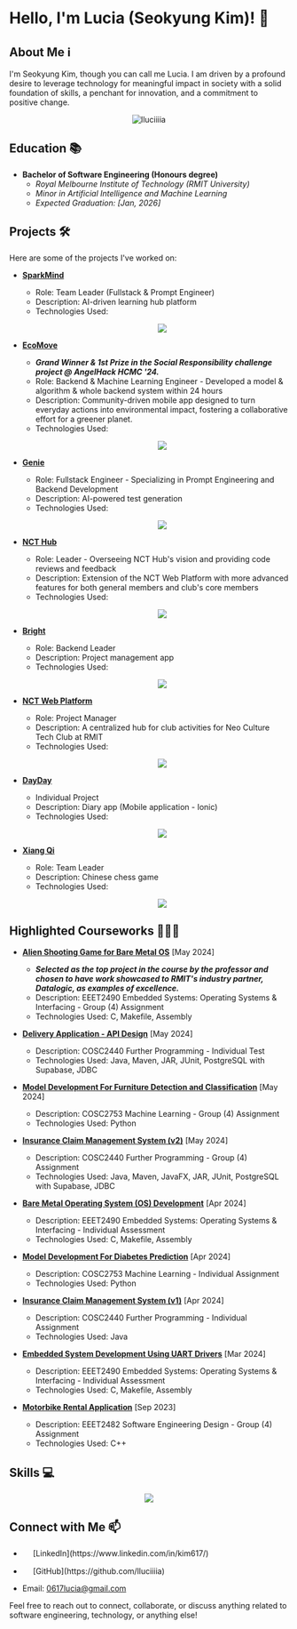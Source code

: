 # Hello, I'm Lucia (Seokyung Kim)! 👋

## About Me ℹ️

I'm Seokyung Kim, though you can call me Lucia. I am driven by a profound desire to leverage technology for meaningful impact in society with a solid foundation of skills, a penchant for innovation, and a commitment to positive change.

<div align="center"><img src="https://github-readme-streak-stats.herokuapp.com/?user=lluciiiia&" alt="lluciiiia" /></div>

## Education 📚

- **Bachelor of Software Engineering (Honours degree)**
  - _Royal Melbourne Institute of Technology (RMIT University)_
  - _Minor in Artificial Intelligence and Machine Learning_
  - _Expected Graduation: [Jan, 2026]_

## Projects 🛠️

Here are some of the projects I've worked on:

- **[SparkMind](https://github.com/lluciiiia/SparkMind)**

  - Role: Team Leader (Fullstack & Prompt Engineer)
  - Description: AI-driven learning hub platform
  - Technologies Used:
    <p align="center">
      <a href="https://skillicons.dev">
        <img src="https://skillicons.dev/icons?i=git,docker,supabase,nextjs,react,typescript,ai,googlecloud" />
      </a>
    </p>

- **[EcoMove](https://github.com/nguyentobinh12x5/ecomove-anglehack-hcm.git)**

  - **_Grand Winner & 1st Prize in the Social Responsibility challenge project @ AngelHack HCMC '24._**
  - Role: Backend & Machine Learning Engineer - Developed a model & algorithm & whole backend system within 24 hours
  - Description: Community-driven mobile app designed to turn everyday actions into environmental impact, fostering a collaborative effort for a greener planet.
  - Technologies Used:
    <p align="center">
      <a href="https://skillicons.dev">
        <img src="https://skillicons.dev/icons?i=git,mongo,nextjs,react,typescript,js,python,googlecloud,aws" />
      </a>
    </p>

- **[Genie](https://github.com/genie-hq/genie)**

  - Role: Fullstack Engineer - Specializing in Prompt Engineering and Backend Development
  - Description: AI-powered test generation
  - Technologies Used:
    <p align="center">
      <a href="https://skillicons.dev">
        <img src="https://skillicons.dev/icons?i=git,docker,supabase,nextjs,react,typescript,ai" />
      </a>
    </p>

- **[NCT Hub](https://github.com/rmit-nct/hub.git)**

  - Role: Leader - Overseeing NCT Hub's vision and providing code reviews and feedback
  - Description: Extension of the NCT Web Platform with more advanced features for both general members and club's core members
  - Technologies Used:
    <p align="center">
      <a href="https://skillicons.dev">
        <img src="https://skillicons.dev/icons?i=git,docker,supabase,nextjs,react,typescript" />
      </a>
    </p>

- **[Bright](https://github.com/zenbright/Bright_BE.git)**

  - Role: Backend Leader
  - Description: Project management app
  - Technologies Used:
    <p align="center">
      <a href="https://skillicons.dev">
        <img src="https://skillicons.dev/icons?i=git,docker,mongo,nextjs,react,typescript,aws,redis,rabbitmq" />
      </a>
    </p>

- **[NCT Web Platform](https://github.com/RmitNeoculturetechclub/NCT_LandingPage_VPS)**
  
  - Role: Project Manager
  - Description: A centralized hub for club activities for Neo Culture Tech Club at RMIT
  - Technologies Used:
    <p align="center">
      <a href="https://skillicons.dev">
        <img src="https://skillicons.dev/icons?i=git,docker,expressjs,react,html,css,javascript,mongodb" />
      </a>
    </p>
    
- **[DayDay](https://github.com/lluciiiia/DayDay)**

  - Individual Project
  - Description: Diary app (Mobile application - Ionic)
  - Technologies Used:
    <p align="center">
      <a href="https://skillicons.dev">
        <img src="https://skillicons.dev/icons?i=git,googlecloud,expressjs,mysql,react,nodejs,typescript,ai" />
      </a>
    </p>

- **[Xiang Qi](https://github.com/lluciiiia/DayDay)**

  - Role: Team Leader
  - Description: Chinese chess game
  - Technologies Used:
    <p align="center">
      <a href="https://skillicons.dev">
        <img src="https://skillicons.dev/icons?i=git,java,python,ai" />
      </a>
    </p>

## Highlighted Courseworks 👩🏻‍🎓

- **[Alien Shooting Game for Bare Metal OS](https://github.com/Mudoker/alien-shooting.git)** [May 2024]
  - **_Selected as the top project in the course by the professor and chosen to have work showcased to RMIT's industry partner, Datalogic, as examples of excellence._**
  - Description: EEET2490 Embedded Systems: Operating Systems & Interfacing - Group (4) Assignment
  - Technologies Used: C, Makefile, Assembly

- **[Delivery Application - API Design](https://github.com/lluciiiia/COSC2440_Further_Programming_Lab_Test.git)** [May 2024]
  - Description: COSC2440 Further Programming - Individual Test
  - Technologies Used: Java, Maven, JAR, JUnit, PostgreSQL with Supabase, JDBC

- **[Model Development For Furniture Detection and Classification](https://github.com/Mudoker/furniture-recognition-model.git)** [May 2024]
  - Description: COSC2753 Machine Learning - Group (4) Assignment
  - Technologies Used: Python
  
- **[Insurance Claim Management System (v2)](https://github.com/lluciiiia/COSC2440_Further_Programming_A2.git)** [May 2024]
  - Description: COSC2440 Further Programming - Group (4) Assignment
  - Technologies Used: Java, Maven, JavaFX, JAR, JUnit, PostgreSQL with Supabase, JDBC

- **[Bare Metal Operating System (OS) Development](https://github.com/lluciiiia/EEET2490_Embedded-Systems_Operating-System_Interfacing_A2.git)** [Apr 2024]
  - Description: EEET2490 Embedded Systems: Operating Systems & Interfacing - Individual Assessment
  - Technologies Used: C, Makefile, Assembly

- **[Model Development For Diabetes Prediction](https://github.com/lluciiiia/COSC2753---Machine-Learning---A1.git)** [Apr 2024]
  - Description: COSC2753 Machine Learning - Individual Assignment
  - Technologies Used: Python

- **[Insurance Claim Management System (v1)](https://github.com/lluciiiia/Insurance-Claims-Management-System.git)** [Apr 2024]
  - Description: COSC2440 Further Programming - Individual Assignment
  - Technologies Used: Java
 
- **[Embedded System Development Using UART Drivers](https://github.com/lluciiiia/EEET2490_Embedded-Systems_Operating-System_Interfacing_A1.git)** [Mar 2024]
  - Description: EEET2490 Embedded Systems: Operating Systems & Interfacing - Individual Assessment
  - Technologies Used: C, Makefile, Assembly

- **[Motorbike Rental Application](https://github.com/lluciiiia/SEDfinal.git)** [Sep 2023]
  - Description: EEET2482 Software Engineering Design - Group (4) Assignment
  - Technologies Used: C++

## Skills 💻

<p align="center">
  <a href="https://skillicons.dev">
    <img src="https://skillicons.dev/icons?i=git,gitlab,vscode,docker,c,cpp,java,python,javascript,typescript,html,css,react,nodejs,expressjs,nextjs,mysql,mongodb,postgresql,rabbitmq,firebase,bash,linux,aws,googlecloud,spring,ai,supabase" />
  </a>
</p>

## Connect with Me 📫

- <p><a href="https://www.linkedin.com/in/kim617/" target="_blank"><img src="https://skillicons.dev/icons?i=linkedin" width="15px" /></a> [LinkedIn](https://www.linkedin.com/in/kim617/)</p>
- <p><a href="https://github.com/lluciiiia" target="_blank"><img src="https://skillicons.dev/icons?i=github" width="15px" /></a> [GitHub](https://github.com/lluciiiia)</p>
- Email: 0617lucia@gmail.com

Feel free to reach out to connect, collaborate, or discuss anything related to software engineering, technology, or anything else!
